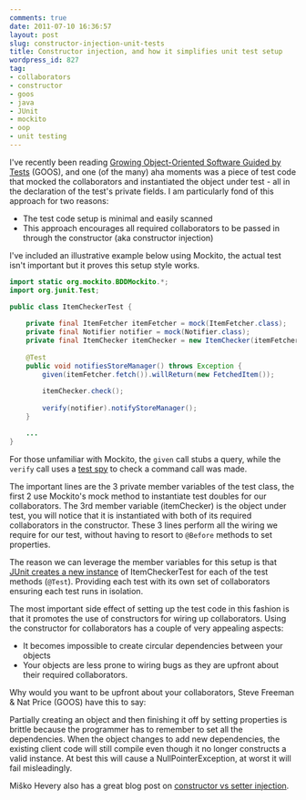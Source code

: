 ```yaml
---
comments: true
date: 2011-07-10 16:36:57
layout: post
slug: constructor-injection-unit-tests
title: Constructor injection, and how it simplifies unit test setup
wordpress_id: 827
tag:
- collaborators
- constructor
- goos
- java
- JUnit
- mockito
- oop
- unit testing
---
```


I've recently been reading [Growing Object-Oriented Software Guided by Tests](http://www.growing-object-oriented-software.com/) (GOOS), and one (of the many) aha moments was a piece of test code that mocked the collaborators and instantiated the object under test - all in the declaration of the test's private fields.  I am particularly fond of this approach for two reasons:

 * The test code setup is minimal and easily scanned
 * This approach encourages all required collaborators to be passed in through the constructor (aka constructor injection)

I've included an illustrative example below using Mockito, the actual test isn't important but it proves this setup style works.

``` java
import static org.mockito.BDDMockito.*;
import org.junit.Test;

public class ItemCheckerTest {
	
	private final ItemFetcher itemFetcher = mock(ItemFetcher.class);
	private final Notifier notifier = mock(Notifier.class);
	private final ItemChecker itemChecker = new ItemChecker(itemFetcher, notifier);
	
	@Test
	public void notifiesStoreManager() throws Exception {
		given(itemFetcher.fetch()).willReturn(new FetchedItem());
		
		itemChecker.check();
		
		verify(notifier).notifyStoreManager();
	}

	...
}
```

For those unfamiliar with Mockito, the `given` call stubs a query, while the `verify` call uses a [test spy](http://xunitpatterns.com/Test%20Spy.html) to check a command call was made.

The important lines are the 3 private member variables of the test class, the first 2 use Mockito's mock method to instantiate test doubles for our collaborators. The 3rd member variable (itemChecker) is the object under test, you will notice that it is instantiated with both of its required collaborators in the constructor.  These 3 lines perform all the wiring we require for our test, without having to resort to `@Before` methods to set properties.

The reason we can leverage the member variables for this setup is that [JUnit creates a new instance](http://martinfowler.com/bliki/JunitNewInstance.html) of ItemCheckerTest for each of the test methods (`@Test`). Providing each test with its own set of collaborators ensuring each test runs in isolation.

The most important side effect of setting up the test code in this fashion is that it promotes the use of constructors for wiring up collaborators. Using the constructor for collaborators has a couple of very appealing aspects:

 * It becomes impossible to create circular dependencies between your objects
 * Your objects are less prone to wiring bugs as they are upfront about their required collaborators.

Why would you want to be upfront about your collaborators, Steve Freeman & Nat Price (GOOS) have this to say:

> 
Partially creating an object and then finishing it off by setting properties is brittle because the programmer has to remember to set all the dependencies. When the object changes to add new dependencies, the existing client code will still compile even though it no longer constructs a valid instance. At best this will cause a NullPointerException, at worst it will fail misleadingly.



Miško Hevery also has a great blog post on [constructor vs setter injection](http://misko.hevery.com/2009/02/19/constructor-injection-vs-setter-injection/).

